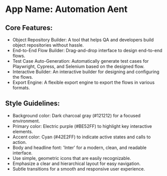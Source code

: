 # **App Name**: Automation Aent

## Core Features:

- Object Repository Builder: A tool that helps QA and developers build object repositories without hassle.
- End-to-End Flow Builder: Drag-and-drop interface to design end-to-end flows.
- Test Case Auto-Generation: Automatically generate test cases for Playwright, Cypress, and Selenium based on the designed flow.
- Interactive Builder: An interactive builder for designing and configuring the flows.
- Export Engine: A flexible export engine to export the flows in various formats.

## Style Guidelines:

- Background color: Dark charcoal gray (#121212) for a focused environment.
- Primary color: Electric purple (#BE52FF) to highlight key interactive elements.
- Accent color: Cyan (#42E2FF) to indicate active states and calls to action.
- Body and headline font: 'Inter' for a modern, clean, and readable interface.
- Use simple, geometric icons that are easily recognizable.
- Emphasize a clear and hierarchical layout for easy navigation.
- Subtle transitions for a smooth and responsive user experience.